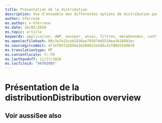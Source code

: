 ```yaml
---
title: Présentation de la distribution
description: Vue d’ensemble des différentes options de distribution pour les différentes plateformes prises en charge et les magasins de publication.
author: hferrone
ms.author: v-hferrone
ms.date: 10/02/2020
ms.topic: article
keywords: application, UWP, envoyer, envoi, filtres, métadonnées, configuration système requise, Mots clés, wack, certification, package, AppX, merchandising, casque de réalité mixte, casque de réalité mixte, casque de réalité virtuelle
ms.openlocfilehash: 08c3a7e22ceb1836ae792674d5510ea3626883ec
ms.sourcegitcommit: 4f3ef057a285be2e260615e5d6c41f00d15d08f8
ms.translationtype: MT
ms.contentlocale: fr-FR
ms.lasthandoff: 11/17/2020
ms.locfileid: "94703085"
---
```

# <a name="distribution-overview"></a><span data-ttu-id="9c7fb-104">Présentation de la distribution</span><span class="sxs-lookup"><span data-stu-id="9c7fb-104">Distribution overview</span></span>

## <a name="see-also"></a><span data-ttu-id="9c7fb-105">Voir aussi</span><span class="sxs-lookup"><span data-stu-id="9c7fb-105">See also</span></span>